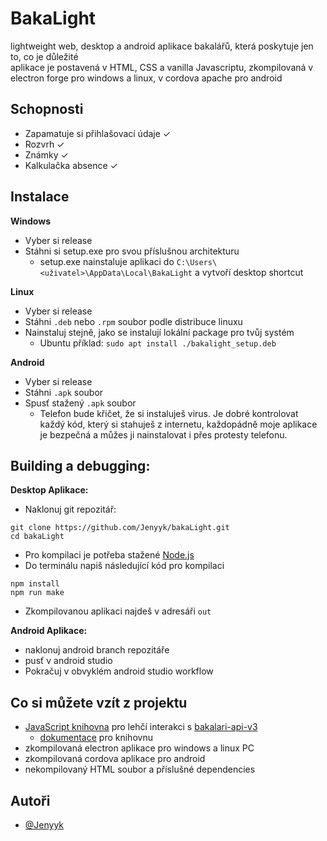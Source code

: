
# BakaLight

lightweight web, desktop a android aplikace bakalářů, která poskytuje jen to, co je důležité  
aplikace je postavená v HTML, CSS a vanilla Javascriptu, zkompilovaná v electron forge pro windows a linux, v cordova apache pro android


## Schopnosti

- Zapamatuje si přihlašovací údaje ✓
- Rozvrh ✓
- Známky ✓
- Kalkulačka absence ✓


## Instalace  
**Windows**
- Vyber si release
- Stáhni si setup.exe pro svou příslušnou architekturu
  - setup.exe nainstaluje aplikaci do `C:\Users\<uživatel>\AppData\Local\BakaLight` a vytvoří desktop shortcut
 
**Linux**
- Vyber si release
- Stáhni `.deb` nebo `.rpm` soubor podle distribuce linuxu
- Nainstaluj stejně, jako se instalují lokální package pro tvůj systém
  - Ubuntu příklad: `sudo apt install ./bakalight_setup.deb`

**Android**
- Vyber si release
- Stáhni `.apk` soubor
- Spusť stažený `.apk` soubor
  - Telefon bude křičet, že si instaluješ virus. Je dobré kontrolovat každý kód, který si stahuješ z internetu, každopádně moje aplikace je bezpečná a můžes ji nainstalovat i přes protesty telefonu.
  
## Building a debugging:
**Desktop Aplikace:**
- Naklonuj git repozitář:
```shell
git clone https://github.com/Jenyyk/bakaLight.git
cd bakaLight
```
- Pro kompilaci je potřeba stažené [Node.js](https://nodejs.org/en)
- Do terminálu napiš následující kód pro kompilaci
```shell
npm install
npm run make
```
- Zkompilovanou aplikaci najdeš v adresáři `out`

**Android Aplikace:**
- naklonuj android branch repozitáře
- pusť v android studio
- Pokračuj v obvyklém android studio workflow


## Co si můžete vzít z projektu

- [JavaScript knihovna](bakaInteract.js)  pro lehčí interakci s [bakalari-api-v3](https://github.com/bakalari-api/bakalari-api-v3)
  - [dokumentace](bakaInteract.md) pro knihovnu
- zkompilovaná electron aplikace pro windows a linux PC
- zkompilovaná cordova aplikace pro android
- nekompilovaný HTML soubor a příslušné dependencies


## Autoři

- [@Jenyyk](https://github.com/Jenyyk)
